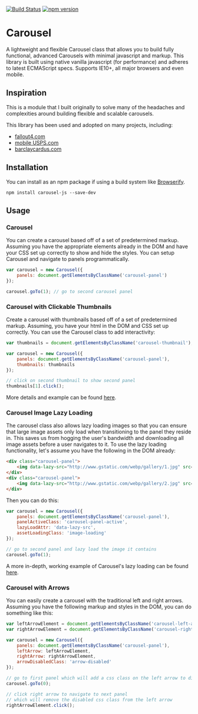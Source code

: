 [![Build Status](https://travis-ci.org/mkay581/carousel-js.svg?branch=master)](https://travis-ci.org/mkay581/carousel-js)
[![npm version](https://badge.fury.io/js/carousel-js.svg)](https://badge.fury.io/js/carousel-js)

# Carousel

A lightweight and flexible Carousel class that allows you to build fully functional, advanced Carousels with minimal javascript and markup.
This library is built using native vanilla javascript (for performance) and adheres to latest ECMAScript specs.
Supports IE10+, all major browsers and even mobile.

## Inspiration

This is a module that I built originally to solve many of the headaches and complexities around building flexible
and scalable carousels.

This library has been used and adopted on many projects, including:

* [fallout4.com](http://www.fallout4.com)
* [mobile USPS.com](http://m.usps.com)
* [barclaycardus.com](http://barclaycardus.com)

## Installation

You can install as an npm package if using a build system like [Browserify](http://browserify.org/). 

```
npm install carousel-js --save-dev
```

## Usage

### Carousel

You can create a carousel based off of a set of predetermined markup. Assuming you have the appropriate elements
already in the DOM and have your CSS set up correctly to show and hide the styles. You can setup Carousel
and navigate to panels programmatically.

```javascript
var carousel = new Carousel({
    panels: document.getElementsByClassName('carousel-panel')
});

carousel.goTo(1); // go to second carousel panel
```

### Carousel with Clickable Thumbnails

Create a carousel with thumbnails based off of a set of predetermined markup. Assuming, you have your html in the DOM and CSS
set up correctly. You can use the Carousel class to add interactivity:

```javascript
var thumbnails = document.getElementsByClassName('carousel-thumbnail');

var carousel = new Carousel({
    panels: document.getElementsByClassName('carousel-panel'),
    thumbnails: thumbnails
});

// click on second thumbnail to show second panel
thumbnails[1].click();
```

More details and example can be found [here](examples/carousel-with-thumbnails.html).

### Carousel Image Lazy Loading

The carousel class also allows lazy loading images so that you can ensure that large image assets
only load when transitioning to the panel they reside in. This saves us from hogging the user's bandwidth and downloading
all image assets before a user navigates to it.
To use the lazy loading functionality, let's assume you have the following in the DOM already:

```html
<div class="carousel-panel">
    <img data-lazy-src="http://www.gstatic.com/webp/gallery/1.jpg" src="" />
</div>
<div class="carousel-panel">
    <img data-lazy-src="http://www.gstatic.com/webp/gallery/2.jpg" src="" />
</div>
```

Then you can do this:

```javascript
var carousel = new Carousel({
    panels: document.getElementsByClassName('carousel-panel'),
    panelActiveClass: 'carousel-panel-active',
    lazyLoadAttr: 'data-lazy-src',
    assetLoadingClass: 'image-loading'
});

// go to second panel and lazy load the image it contains
carousel.goTo(1);

```

A more in-depth, working example of Carousel's lazy loading can be found [here](examples/carousel-image-lazy-loading.html).

### Carousel with Arrows

You can easily create a carousel with the traditional left and right arrows. Assuming you have the following markup
and styles in the DOM, you can do something like this:


```javascript
var leftArrowElement = document.getElementsByClassName('carousel-left-arrow')[0];
var rightArrowElement = document.getElementsByClassName('carousel-right-arrow')[0];

var carousel = new Carousel({
    panels: document.getElementsByClassName('carousel-panel'),
    leftArrow: leftArrowElement,
    rightArrow: rightArrowElement,
    arrowDisabledClass: 'arrow-disabled'
});

// go to first panel which will add a css class on the left arrow to disable it
carousel.goTo(0);

// click right arrow to navigate to next panel
// which will remove the disabled css class from the left arrow
rightArrowElement.click();

```
